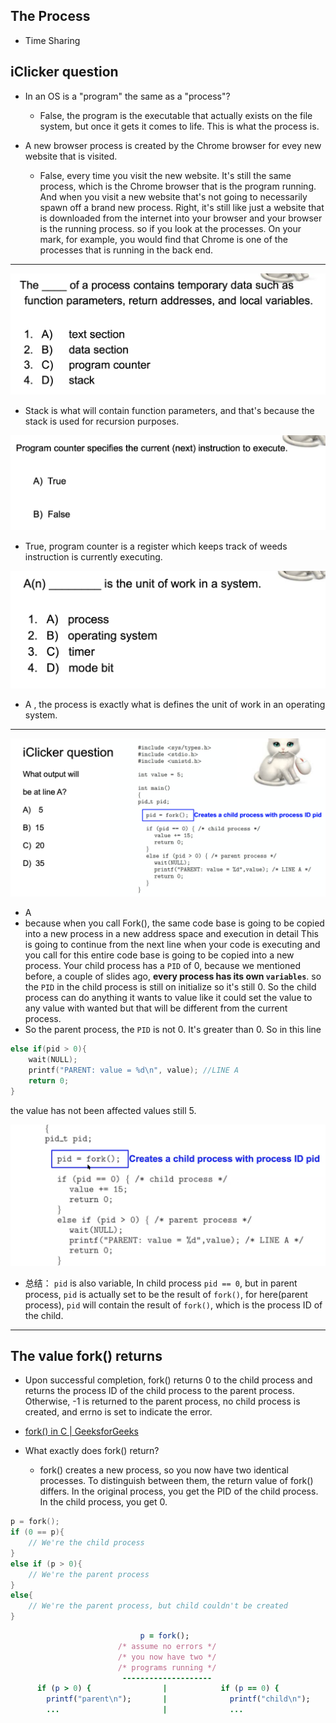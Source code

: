 ## The Process

- Time Sharing

## iClicker question

- In an OS is a "program" the same as a "process"?
  - False, the program is the executable that actually exists on the file system, but once
    it gets it comes to life. This is what the process is. 


- A new browser process is created by the Chrome browser for evey new website that is visited.
  - False, every time you visit the new website. It's still the same process, which is the Chrome
    browser that is the program running. And when you visit a new website that's not going to 
    necessarily spawn off a brand new process. Right, it's still like just a website that is 
    downloaded from the internet into your browser and your browser is the running process. 
    so if you look at the processes. On your mark, for example, you would find that Chrome is one
    of the processes that is running in the back end.

---

![](img/2020-06-10-16-01-17.png)
- Stack is what will contain function parameters, and that's because the stack is used for
  recursion purposes.


![](img/2020-06-10-16-04-49.png)
- True, program counter is a register which keeps track of weeds instruction is currently 
  executing.


![](img/2020-06-10-16-08-48.png)
- A , the process is exactly what is defines the unit of work in an operating system.

---

![](img/2020-06-10-16-35-57.png)

- A
- because when you call Fork(), the same code base is going to be copied into a new
  process in a new address space and execution in detail This is going to continue from 
  the next line when your code is executing and you call for this entire code base is 
  going to be copied into a new process. Your child process has a `PID` of 0, because we
  mentioned before, a couple of slides ago, **every process has its own `variables`**. 
  so the `PID` in the child process is still on initialize so it's still 0. So the child
  process can do anything it wants to value like it could set the value to any value with
  wanted but that will be different from the current process.
- So the parent process, the `PID` is not 0. It's greater than 0. So in this line

```c++
else if(pid > 0){
    wait(NULL);
    printf("PARENT: value = %d\n", value); //LINE A
    return 0;
}
```
  the value has not been affected values still 5.

![](img/2020-06-11-02-26-43.png)

- 总结： `pid` is also variable, In child process `pid == 0`, 
  but in parent process, `pid` is actually set to be the result of `fork()`, 
  for here(parent process), `pid` will contain the result of `fork()`, which is the process
  ID of the child.

---

## The value fork() returns

- Upon successful completion, fork() returns 0 to the child process and returns the 
  process ID of the child process to the parent process. Otherwise, -1 is returned to the 
  parent process, no child process is created, and errno is set to indicate the error.

- [fork() in C | GeeksforGeeks](https://www.geeksforgeeks.org/fork-system-call/)


- What exactly does fork() return?
  - fork() creates a new process, so you now have two identical processes. To distinguish 
    between them, the return value of fork() differs. In the original process, you get the PID of the child process. In the child process, you get 0.

```c++
p = fork();
if (0 == p){
    // We're the child process
}
else if (p > 0){
    // We're the parent process
}
else{
    // We're the parent process, but child couldn't be created
}    
```

```ruby
                             p = fork();
                        /* assume no errors */
                        /* you now have two */
                        /* programs running */
                         --------------------
      if (p > 0) {                |            if (p == 0) {
        printf("parent\n");       |              printf("child\n");
        ...                       |              ...
```



